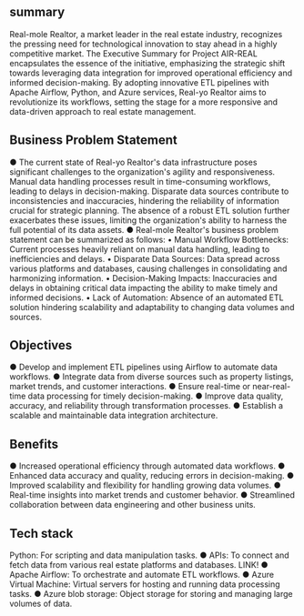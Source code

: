 ## summary
Real-mole Realtor, a market leader in the real estate industry, recognizes the pressing need for
technological innovation to stay ahead in a highly competitive market. The Executive
Summary for Project AIR-REAL encapsulates the essence of the initiative, emphasizing the
strategic shift towards leveraging data integration for improved operational efficiency and
informed decision-making. By adopting innovative ETL pipelines with Apache Airflow, Python, and Azure services,
Real-yo Realtor aims to revolutionize its workflows, setting the stage for a more responsive
and data-driven approach to real estate management.

## Business Problem Statement
● The current state of Real-yo Realtor's data infrastructure poses significant challenges to the
organization's agility and responsiveness. Manual data handling processes result in
time-consuming workflows, leading to delays in decision-making. Disparate data sources contribute
to inconsistencies and inaccuracies, hindering the reliability of information crucial for strategic
planning. The absence of a robust ETL solution further exacerbates these issues, limiting the
organization's ability to harness the full potential of its data assets.
● Real-mole Realtor's business problem statement can be summarized as follows:
• Manual Workflow Bottlenecks: Current processes heavily reliant on manual data handling,
leading to inefficiencies and delays.
• Disparate Data Sources: Data spread across various platforms and databases, causing
challenges in consolidating and harmonizing information.
• Decision-Making Impacts: Inaccuracies and delays in obtaining critical data impacting the
ability to make timely and informed decisions.
• Lack of Automation: Absence of an automated ETL solution hindering scalability and
adaptability to changing data volumes and sources.

## Objectives 
● Develop and implement ETL pipelines using Airflow to automate data workflows.
● Integrate data from diverse sources such as property listings, market trends, and customer
interactions.
● Ensure real-time or near-real-time data processing for timely decision-making.
● Improve data quality, accuracy, and reliability through transformation processes.
● Establish a scalable and maintainable data integration architecture.

## Benefits 
● Increased operational efficiency through automated data workflows.
● Enhanced data accuracy and quality, reducing errors in decision-making.
● Improved scalability and flexibility for handling growing data volumes.
● Real-time insights into market trends and customer behavior.
● Streamlined collaboration between data engineering and other business units.
## Tech stack
Python: For scripting and data manipulation tasks.
● APIs: To connect and fetch data from various real estate platforms and databases. LINK!
● Apache Airflow: To orchestrate and automate ETL workflows.
● Azure Virtual Machine: Virtual servers for hosting and running data processing tasks.
● Azure blob storage: Object storage for storing and managing large volumes of data.
